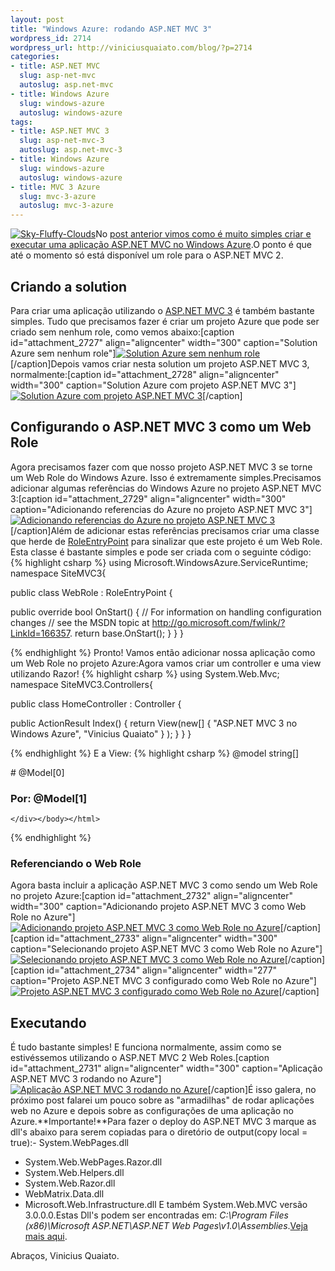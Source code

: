 ```yaml
--- 
layout: post
title: "Windows Azure: rodando ASP.NET MVC 3"
wordpress_id: 2714
wordpress_url: http://viniciusquaiato.com/blog/?p=2714
categories: 
- title: ASP.NET MVC
  slug: asp-net-mvc
  autoslug: asp.net-mvc
- title: Windows Azure
  slug: windows-azure
  autoslug: windows-azure
tags: 
- title: ASP.NET MVC 3
  slug: asp-net-mvc-3
  autoslug: asp.net-mvc-3
- title: Windows Azure
  slug: windows-azure
  autoslug: windows-azure
- title: MVC 3 Azure
  slug: mvc-3-azure
  autoslug: mvc-3-azure
---
```

[![](http://viniciusquaiato.com/blog/wp-content/uploads/2011/01/Sky-Fluffy-Clouds-150x150.jpg "Sky-Fluffy-Clouds")](http://viniciusquaiato.com/blog/wp-content/uploads/2011/01/Sky-Fluffy-Clouds.jpg)No [post anterior vimos como é muito simples criar e executar uma aplicação ASP.NET MVC no Windows Azure](http://viniciusquaiato.com/blog/windows-azure-criando-a-primeira-aplicacao-asp-net-mvc/).O ponto é que até o momento só está disponível um role para o ASP.NET MVC 2.

## Criando a solution
Para criar uma aplicação utilizando o [ASP.NET MVC 3](http://viniciusquaiato.com/blog/asp-net-mvc-3/) é também bastante simples. Tudo que precisamos fazer é criar um projeto Azure que pode ser criado sem nenhum role, como vemos abaixo:[caption id="attachment_2727" align="aligncenter" width="300" caption="Solution Azure sem nenhum role"][![Solution Azure sem nenhum role](http://viniciusquaiato.com/blog/wp-content/uploads/2011/01/solution-azure-sem-nenhum-role-300x202.png "Solution Azure sem nenhum role")](http://viniciusquaiato.com/blog/wp-content/uploads/2011/01/solution-azure-sem-nenhum-role.png)[/caption]Depois vamos criar nesta solution um projeto ASP.NET MVC 3, normalmente:[caption id="attachment_2728" align="aligncenter" width="300" caption="Solution Azure com projeto ASP.NET MVC 3"][![Solution Azure com projeto ASP.NET MVC 3](http://viniciusquaiato.com/blog/wp-content/uploads/2011/01/solution-azure-com-projeto-MVC-3-300x293.png "Solution Azure com projeto ASP.NET MVC 3")](http://viniciusquaiato.com/blog/wp-content/uploads/2011/01/solution-azure-com-projeto-MVC-3.png)[/caption]

## Configurando o ASP.NET MVC 3 como um Web Role
Agora precisamos fazer com que nosso projeto ASP.NET MVC 3 se torne um Web Role do Windows Azure. Isso é extremamente simples.Precisamos adicionar algumas referências do Windows Azure no projeto ASP.NET MVC 3:[caption id="attachment_2729" align="aligncenter" width="300" caption="Adicionando referencias do Azure no projeto ASP.NET MVC 3"][![Adicionando referencias do Azure no projeto ASP.NET MVC 3](http://viniciusquaiato.com/blog/wp-content/uploads/2011/01/Adicionando-referencias-do-Azure-no-projeto-MVC-3-300x172.png "Adicionando referencias do Azure no projeto ASP.NET MVC 3")](http://viniciusquaiato.com/blog/wp-content/uploads/2011/01/Adicionando-referencias-do-Azure-no-projeto-MVC-3.png)[/caption]Além de adicionar estas referências precisamos criar uma classe que herde de [RoleEntryPoint](http://msdn.microsoft.com/en-us/library/microsoft.windowsazure.serviceruntime.roleentrypoint.aspx) para sinalizar que este projeto é um Web Role. Esta classe é bastante simples e pode ser criada com o seguinte código:
{% highlight csharp %}
using Microsoft.WindowsAzure.ServiceRuntime;
    namespace SiteMVC3{    

public class WebRole : RoleEntryPoint    {        

public override bool OnStart()        {            // For information on handling configuration changes            // see the MSDN topic at http://go.microsoft.com/fwlink/?LinkId=166357.
return base.OnStart();
    }
    }
}

{% endhighlight %}
Pronto! Vamos então adicionar nossa aplicação como um Web Role no projeto Azure:Agora vamos criar um controller e uma view utilizando Razor!
{% highlight csharp %}
using System.Web.Mvc;
    namespace SiteMVC3.Controllers{    

public class HomeController : Controller    {        

public ActionResult Index()        {            return View(new[] { "ASP.NET MVC 3 no Windows Azure", "Vinicius Quaiato" }
);
    }
    }
}

{% endhighlight %}
E a View:
{% highlight csharp %}
@model string[]<!DOCTYPE html SYSTEM><html><head>    <title>Index</title></head><body>    <div>        # @Model[0]
        

### Por: @Model[1]
    </div></body></html>
{% endhighlight %}


### Referenciando o Web Role
Agora basta incluir a aplicação ASP.NET MVC 3 como sendo um Web Role no projeto Azure:[caption id="attachment_2732" align="aligncenter" width="300" caption="Adicionando projeto ASP.NET MVC 3 como Web Role no Azure"][![Adicionando projeto ASP.NET MVC 3 como Web Role no Azure](http://viniciusquaiato.com/blog/wp-content/uploads/2011/01/Adicionando-projeto-MVC-3-como-Web-Role-no-Azure-300x185.png "Adicionando projeto ASP.NET MVC 3 como Web Role no Azure")](http://viniciusquaiato.com/blog/wp-content/uploads/2011/01/Adicionando-projeto-MVC-3-como-Web-Role-no-Azure.png)[/caption][caption id="attachment_2733" align="aligncenter" width="300" caption="Selecionando projeto ASP.NET MVC 3 como Web Role no Azure"][![Selecionando projeto ASP.NET MVC 3 como Web Role no Azure](http://viniciusquaiato.com/blog/wp-content/uploads/2011/01/Selecionando-projeto-MVC-3-como-Web-Role-no-Azure-300x220.png "Selecionando projeto ASP.NET MVC 3 como Web Role no Azure")](http://viniciusquaiato.com/blog/wp-content/uploads/2011/01/Selecionando-projeto-MVC-3-como-Web-Role-no-Azure.png)[/caption][caption id="attachment_2734" align="aligncenter" width="277" caption="Projeto ASP.NET MVC 3 configurado como Web Role no Azure"][![Projeto ASP.NET MVC 3 configurado como Web Role no Azure](http://viniciusquaiato.com/blog/wp-content/uploads/2011/01/Projeto-MVC-3-configurado-como-Web-Role-no-Azure-277x300.png "Projeto ASP.NET MVC 3 configurado como Web Role no Azure")](http://viniciusquaiato.com/blog/wp-content/uploads/2011/01/Projeto-MVC-3-configurado-como-Web-Role-no-Azure.png)[/caption]

## Executando
É tudo bastante simples! E funciona normalmente, assim como se estivéssemos utilizando o ASP.NET MVC 2 Web Roles.[caption id="attachment_2731" align="aligncenter" width="300" caption="Aplicação ASP.NET MVC 3 rodando no Azure"][![Aplicação ASP.NET MVC 3 rodando no Azure](http://viniciusquaiato.com/blog/wp-content/uploads/2011/01/Aplicacao-MVC-3-rodando-no-Azure-300x209.png "Aplicação ASP.NET MVC 3 rodando no Azure")](http://viniciusquaiato.com/blog/wp-content/uploads/2011/01/Aplicacao-MVC-3-rodando-no-Azure.png)[/caption]É isso galera, no próximo post falarei um pouco sobre as "armadilhas" de rodar aplicações web no Azure e depois sobre as configurações de uma aplicação no Azure.**Importante!**Para fazer o deploy do ASP.NET MVC 3 marque as dll's abaixo para serem copiadas para o diretório de output(copy local = true):- System.WebPages.dll
- System.Web.WebPages.Razor.dll
- System.Web.Helpers.dll
- System.Web.Razor.dll
- WebMatrix.Data.dll
- Microsoft.Web.Infrastructure.dll
E também System.Web.MVC versão 3.0.0.0.Estas Dll's podem ser encontradas em: _C:\Program Files (x86)\Microsoft ASP.NET\ASP.NET Web Pages\v1.0\Assemblies_.[Veja mais aqui](http://code-inside.de/blog/2011/01/01/howto-windows-azure-asp-net-mvc-3-was-braucht-man-fr-dlls/).

Abraços,
Vinicius Quaiato.
